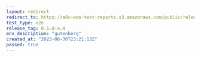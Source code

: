 ```yaml
---
layout: redirect
redirect_to: https://a8c-woo-test-reports.s3.amazonaws.com/public/release/8.1.0-a.4/gutenberg/e2e/index.html
test_type: e2e
release_tag: 8.1.0-a.4
env_description: "gutenberg"
created_at: "2023-08-30T23:21:13Z"
passed: true
---
```

